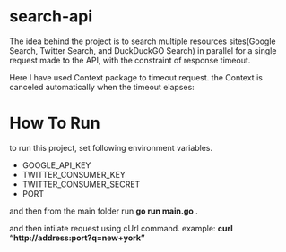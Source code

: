 # search-api

The idea behind the project is to search multiple resources sites(Google Search, Twitter Search, and DuckDuckGO Search) in parallel for a single request made to the API, with the constraint of response timeout. 

Here I have used Context package to timeout request.  the Context is canceled automatically when the timeout elapses:


# How To Run

to run this project, set following environment variables.

  - GOOGLE_API_KEY
  - TWITTER_CONSUMER_KEY
  - TWITTER_CONSUMER_SECRET
  - PORT

and then from the main folder run **go run main.go** .

and then intiiate request using cUrl command. example: **curl “http://address:port?q=new+york”**
